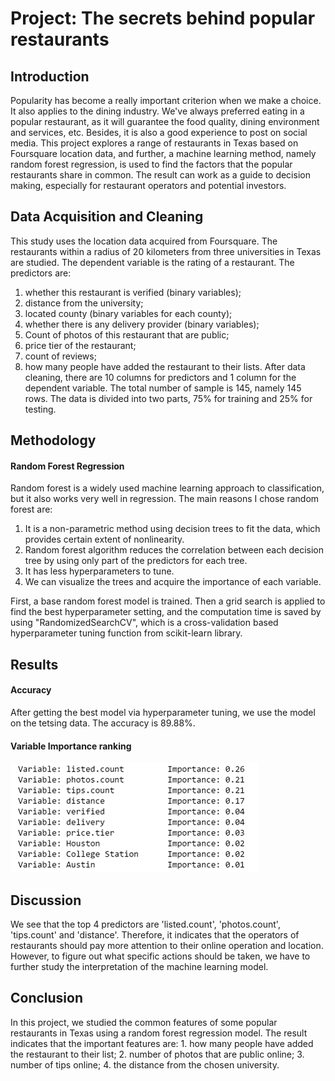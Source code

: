 # Project: The secrets behind popular restaurants

## Introduction
Popularity has become a really important criterion when we make a choice. It also applies to the dining industry. We've always preferred eating in a popular restaurant, as it will guarantee the food quality, dining environment and services, etc. Besides, it is also a good experience to post on social media. This project explores a range of restaurants in Texas based on Foursquare location data, and further, a machine learning method, namely random forest regression, is used to find the factors that the popular restaurants share in common. The result can work as a guide to decision making, especially for restaurant operators and potential investors.

## Data Acquisition and Cleaning
This study uses the location data acquired from Foursquare. The restaurants within a radius of 20 kilometers from three universities in Texas are studied. 
The dependent variable is the rating of a restaurant. The predictors are:
   1. whether this restaurant is verified (binary variables);
   2. distance from the university;
   3. located county (binary variables for each county);
   4. whether there is any delivery provider (binary variables);
   5. Count of photos of this restaurant that are public;
   6. price tier of the restaurant;
   7. count of reviews;
   8. how many people have added the restaurant to their lists.
 After data cleaning, there are 10 columns for predictors and 1 column for the dependent variable. The total number of sample is 145, namely 145 rows.
 The data is divided into two parts, 75% for training and 25% for testing.

## Methodology
#### Random Forest Regression
Random forest is a widely used machine learning approach to classification, but it also works very well in regression. The main reasons I chose random forest are: 
   1. It is a non-parametric method using decision trees to fit the data, which provides certain extent of nonlinearity. 
   2. Random forest algorithm reduces the correlation between each decision tree by using only part of the predictors for each tree.
   3. It has less hyperparameters to tune.
   4. We can visualize the trees and acquire the importance of each variable.
   
First, a base random forest model is trained. Then a grid search is applied to find the best hyperparameter setting, and the computation time is saved by using "RandomizedSearchCV", which is a cross-validation based hyperparameter tuning function from scikit-learn library.

## Results
#### Accuracy
After getting the best model via hyperparameter tuning, we use the model on the tetsing data. The accuracy is 89.88%.

#### Variable Importance ranking
![Variable Importances](https://github.com/YuhaoGit/IBM-data-science-course/blob/master/v.png)

## Discussion
We see that the top 4 predictors are 'listed.count', 'photos.count', 'tips.count' and 'distance'. Therefore, it indicates that the operators of restaurants should pay more attention to their online operation and location. However, to figure out what specific actions should be taken, we have to further study the interpretation of the machine learning model.

## Conclusion
In this project, we studied the common features of some popular restaurants in Texas using a random forest regression model. The result indicates that the important features are: 1. how many people have added the restaurant to their list; 2. number of photos that are public online; 3. number of tips online; 4. the distance from the chosen university.
